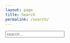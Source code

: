```yaml
---
layout: page
title: Search
permalink: /search/
---
```


<!-- Html Elements for Search -->
<div id="search-container">
<input type="text" id="search-input" class="search" placeholder="search...">
<ul id="results-container"></ul>
</div>

<!-- Script pointing to search-script.js -->
<script src="/js/simple-jekyll-search-1.7.12.min.js" type="text/javascript"></script>

<!-- Configuration -->
<script>
SimpleJekyllSearch({
  searchInput: document.getElementById('search-input'),
  resultsContainer: document.getElementById('results-container'),
  searchResultTemplate: '<li><a href="{url}">{title}</a> - {date}</li>',
  json: '/search.json'
})
</script>